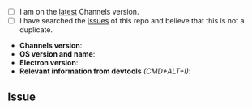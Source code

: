<!--
  Hi there! Thank you for discovering and submitting an issue.
  Before you submit this; lets make sure of a few things.
  Please make sure the following boxes are ✅ if they are correct.
  If not, please try and fulfill these first.
-->

<!-- 👉 Checked checkbox should look like this: [x] -->
- [ ] I am on the [latest](https://github.com/BuckyMaler/channels/releases/latest) Channels version.
- [ ] I have searched the [issues](https://github.com/BuckyMaler/channels/issues) of this repo and believe that this is not a duplicate.

<!--
  Once those are done, if you're able to fill in the following list with your information,
  it'd be very helpful to whoever handles the issue.
-->
- **Channels version**: <!-- Replace with version -->
- **OS version and name**: <!-- Replace with version + name -->
- **Electron version**: <!-- Replace with version -->
- **Relevant information from devtools** _(CMD+ALT+I)_: <!-- Replace with info if applicable, or N/A -->

## Issue
<!-- 👉 Now feel free to write your issue, but please be descriptive! Thanks again 🙌 ❤️ -->

